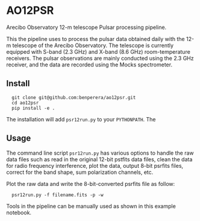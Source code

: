 # AO12PSR
Arecibo Observatory 12-m telescope Pulsar processing pipeline.

This the pipeline uses to process the pulsar data obtained daily with the 12-m telescope of the Arecibo Observatory. The telescope is currently equipped with S-band (2.3 GHz) and X-band (8.6 GHz) room-temperature receivers. The pulsar observations are mainly conducted using the 2.3 GHz receiver, and the data are recorded using the Mocks spectrometer.


## Install
```
  git clone git@github.com:benperera/ao12psr.git
  cd ao12psr
  pip install -e .
```
The installation will add `psr12run.py` to your `PYTHONPATH`. The 


## Usage
The command line script `psr12run.py` has various options to handle the raw data files such as read in the original 12-bit pstfits data files, clean the data for radio frequency interference, plot the data, output 8-bit psrfits files, correct for the band shape, sum polarization channels, etc. 

Plot the raw data and write the 8-bit-converted psrfits file as follow:
```
  psr12run.py -f filename.fits -p -w
```

Tools in the pipeline can be manually used as shown in this example notebook.
